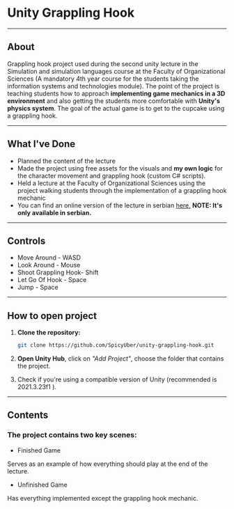 # Unity Grappling Hook

---

## About

Grappling hook project used during the second unity lecture in the Simulation and simulation languages course at the Faculty of Organizational Sciences (A mandatory 4th year course for the students taking the information systems and technologies module). The point of the project is teaching students how to approach **implementing game mechanics in a 3D environment** and also getting the students more comfortable with **Unity's physics system**.
The goal of the actual game is to get to the cupcake using a grappling hook.

---

## What I've Done

* Planned the content of the lecture
* Made the project using free assets for the visuals and **my own logic** for the character movement and grappling hook (custom C# scripts).
* Held a lecture at the Faculty of Organizational Sciences using the project walking students through the implementation of a grappling hook mechanic
* You can find an online version of the lecture in serbian [here.](https://drive.google.com/file/d/1uv7It6UvufXwlgXRfvzylvtX7iIfhY3D/view?usp=drive_link) **NOTE: It's only available in serbian.**

---

## Controls
* Move Around - WASD
* Look Around - Mouse
* Shoot Grappling Hook- Shift
* Let Go Of Hook - Space
* Jump - Space

---

## How to open project

1. **Clone the repository:**

   ```bash
   git clone https://github.com/SpicyUber/unity-grappling-hook.git
   ```

2. **Open Unity Hub**, click on *"Add Project"*, choose the folder that contains the project.

3. Check if you're using a compatible version of Unity (recommended is 2021.3.23f1 ).

---

## Contents

### The project contains two key scenes:

* Finished Game

Serves as an example of how everything should play at the end of the lecture.


* Unfinished Game

Has everything implemented except the grappling hook mechanic.



